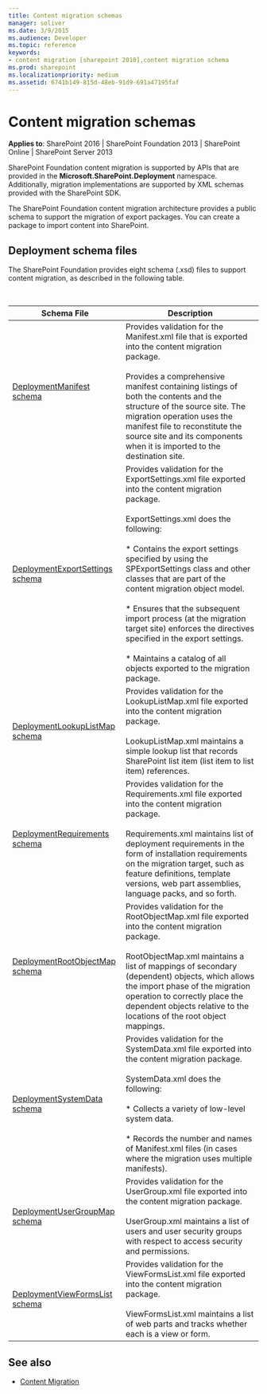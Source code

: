 ```yaml
---
title: Content migration schemas
manager: soliver
ms.date: 3/9/2015
ms.audience: Developer
ms.topic: reference
keywords:
- content migration [sharepoint 2010],content migration schema
ms.prod: sharepoint
ms.localizationpriority: medium
ms.assetid: 6741b149-815d-48eb-91d9-691a47195faf
---
```


# Content migration schemas 

**Applies to**: SharePoint 2016 | SharePoint Foundation 2013 | SharePoint Online | SharePoint Server 2013

SharePoint Foundation content migration is supported by APIs that are provided in the **Microsoft.SharePoint.Deployment** namespace. Additionally, migration implementations are supported by XML schemas provided with the SharePoint SDK.

The SharePoint Foundation content migration architecture provides a public schema to support the migration of export packages. You can create a package to import content into SharePoint.

## Deployment schema files

The SharePoint Foundation provides eight schema (.xsd) files to support content migration, as described in the following table.

<br/>

  
| Schema File | Description |
| --- | --- |
| [DeploymentManifest schema](deploymentmanifest-schema.md) | Provides validation for the Manifest.xml file that is exported into the content migration package.</br></br>Provides a comprehensive manifest containing listings of both the contents and the structure of the source site. The migration operation uses the manifest file to reconstitute the source site and its components when it is imported to the destination site. |
| [DeploymentExportSettings schema](deploymentexportsettings-schema.md) | Provides validation for the ExportSettings.xml file exported into the content migration package.</br></br>ExportSettings.xml does the following:</br></br>* Contains the export settings specified by using the SPExportSettings class and other classes that are part of the content migration object model.</br></br>* Ensures that the subsequent import process (at the migration target site) enforces the directives specified in the export settings.</br></br>* Maintains a catalog of all objects exported to the migration package. |
| [DeploymentLookupListMap schema](deploymentlookuplistmap-schema.md) | Provides validation for the LookupListMap.xml file exported into the content migration package.</br></br>LookupListMap.xml maintains a simple lookup list that records SharePoint list item (list item to list item) references. |
| [DeploymentRequirements schema](deploymentrequirements-schema.md) | Provides validation for the Requirements.xml file exported into the content migration package.</br></br>Requirements.xml maintains list of deployment requirements in the form of installation requirements on the migration target, such as feature definitions, template versions, web part assemblies, language packs, and so forth. |
| [DeploymentRootObjectMap schema](deploymentrootobjectmap-schema.md) | Provides validation for the RootObjectMap.xml file exported into the content migration package.</br></br>RootObjectMap.xml maintains a list of mappings of secondary (dependent) objects, which allows the import phase of the migration operation to correctly place the dependent objects relative to the locations of the root object mappings. |
| [DeploymentSystemData schema](deploymentsystemdata-schema.md) | Provides validation for the SystemData.xml file exported into the content migration package.</br></br>SystemData.xml does the following:</br></br>* Collects a variety of low-level system data.</br></br>* Records the number and names of Manifest.xml files (in cases where the migration uses multiple manifests). |
| [DeploymentUserGroupMap schema](deploymentusergroupmap-schema.md) | Provides validation for the UserGroup.xml file exported into the content migration package.</br></br>UserGroup.xml maintains a list of users and user security groups with respect to access security and permissions. |
| [DeploymentViewFormsList schema](deploymentviewformslist-schema.md) | Provides validation for the ViewFormsList.xml file exported into the content migration package.</br></br>ViewFormsList.xml maintains a list of web parts and tracks whether each is a view or form. |



## See also

- [Content Migration](https://msdn.microsoft.com/library/626286f9-71b3-4b3c-9bac-a7bca059463f(Office.15).aspx)







